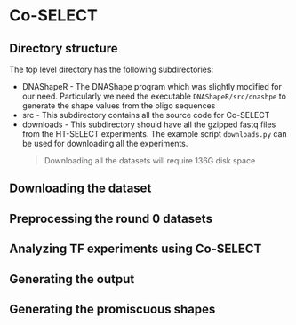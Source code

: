 # Co-SELECT

## Directory structure

The top level directory has the following subdirectories:
* DNAShapeR - The DNAShape program which was slightly modified for our need. Particularly we need the executable `DNAShapeR/src/dnashpe` to generate the shape values from the oligo sequences
* src - This subdirectory contains all the source code for Co-SELECT
* downloads - This subdirectory should have all the gzipped fastq files from the HT-SELECT experiments. The example script `downloads.py` can be used for downloading all the experiments.
    > Downloading all the datasets will require 136G disk space


## Downloading the dataset

## Preprocessing the round 0 datasets


## Analyzing TF experiments using Co-SELECT

## Generating the output


## Generating the promiscuous shapes
